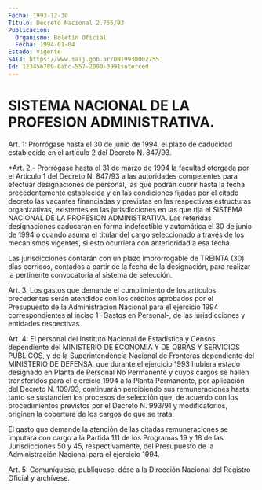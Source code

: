 ```yaml
---
Fecha: 1993-12-30
Título: Decreto Nacional 2.755/93
Publicación:
  Organismo: Boletín Oficial
  Fecha: 1994-01-04
Estado: Vigente
SAIJ: https://www.saij.gob.ar/DN19930002755
Id: 123456789-0abc-557-2000-3991soterced
---
```

# SISTEMA NACIONAL DE LA PROFESION ADMINISTRATIVA.

<a id="1"></a>
Art.  1:  Prorrógase hasta el 30 de junio de 1994, el plazo de caducidad establecido  en  el  artículo  2  del  Decreto N. 847/93.

<a id="2"></a>
*Art.  2.- Prorrógase hasta el 31 de marzo de 1994 la facultad otorgada por  el Artículo 1 del Decreto N. 847/93 a las autoridades competentes  para  efectuar  designaciones  de  personal,  las  que podrán cubrir  hasta  la fecha precedentemente establecida y en las condiciones fijadas por  el citado decreto las vacantes financiadas y  previstas  en  las  respectivas    estructuras    organizativas, existentes  en  las  jurisdicciones  en  las  que  rija  el SISTEMA NACIONAL DE LA PROFESION ADMINISTRATIVA. Las referidas designaciones  caducarán en forma indefectible y automática  el  30 de junio de 1994  o  cuando asuma el titular del cargo seleccionado a  través  de  los  mecanismos  vigentes,  si  esto  ocurriera  con anterioridad a esa fecha.

Las jurisdicciones contarán  con  un plazo improrrogable de TREINTA (30) días corridos, contados a partir de la fecha de la designación, para realizar la pertinente  convocatoria  al  sistema de selección.

<a id="3"></a>
Art. 3: Los gastos que demande el cumplimiento de los artículos precedentes  serán  atendidos  con  los  créditos  aprobados por el Presupuesto  de  la Administración Nacional para el ejercicio  1994 correspondientes  al    inciso  1  -Gastos  en  Personal-,  de  las jurisdicciones y entidades respectivas.

<a id="4"></a>
Art.  4:  El  personal del Instituto Nacional de Estadística y Censos  dependiente  del  MINISTERIO  DE  ECONOMIA  Y  DE  OBRAS  Y SERVICIOS PUBLICOS, y  de la Superintendencia Nacional de Fronteras dependiente del MINISTERIO  DE  DEFENSA,  que  durante el ejercicio 1993 hubiera estado designado en Planta de Personal  No  Permanente y cuyos cargos se hallen transferidos para el ejercicio 1994  a  la Planta Permanente, por aplicación del Decreto N. 109/93, continuarán    percibiendo    sus  remuneraciones  hasta  tanto  se sustancien  los  procesos de selección  que,  de  acuerdo  con  los procedimientos previstos por el Decreto N. 993/91 y modificatorios, originen  la  cobertura  de  los    cargos  de  que  se  trata.

El gasto que demande la atención de  las citadas remuneraciones se imputará con cargo a la Partida 111 de  los  Programas  19  y 18 de las Jurisdicciones 50 y 45, respectivamente, del Presupuesto  de la Administración Nacional para el ejercicio 1994.

<a id="5"></a>
Art.  5: Comuníquese, publíquese, dése a la Dirección Nacional del Registro Oficial y archívese.